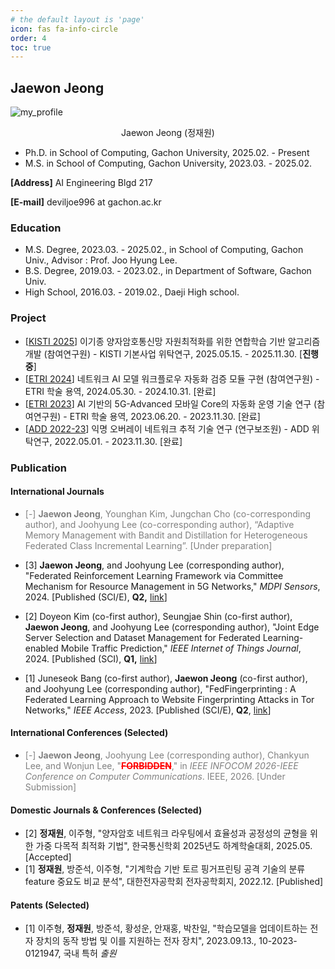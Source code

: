 ```yaml
---
# the default layout is 'page'
icon: fas fa-info-circle
order: 4
toc: true
---
```






## Jaewon Jeong

![my_profile](https://lh5.googleusercontent.com/lHT0_qzd7ae56Yafz3oCzo3ExorDHq9Vv6vMnEn9fk5rtMAt-c1WBZF_2GFeE6QAh8rsZn0sm9CCNsQk8vC-hCS-EbAmeVaZTnk0RzVGfuUjAuLdrzTMQfjcT5hpb2GjhWmscYlHxD-8oBy75HzTa34U-vpmx2lLTFUGGSTE99W5pI824-oxTg=w1280)

<center>
Jaewon Jeong (정재원)
</center>

- Ph.D. in School of Computing, Gachon University, 2025.02. - Present
- M.S. in School of Computing, Gachon University, 2023.03. - 2025.02.



**[Address]** AI Engineering Blgd 217

**[E-mail]** deviljoe996 at gachon.ac.kr




### Education

- M.S. Degree, 2023.03. - 2025.02., in School of Computing, Gachon Univ., Advisor : Prof. Joo Hyung Lee.
- B.S. Degree, 2019.03. - 2023.02., in Department of Software, Gachon Univ.
- High School, 2016.03. - 2019.02., Daeji High school.



### Project

- [[KISTI 2025](https://joe2357.github.io/tags/korea-institute-of-science-and-technology-information-kisti-2025/)] 이기종 양자암호통신망 자원최적화를 위한 연합학습 기반 알고리즘 개발 (참여연구원) - KISTI 기본사업 위탁연구, 2025.05.15. - 2025.11.30. [**진행중**]
- [[ETRI 2024](https://joe2357.github.io/tags/electronics-and-telecommunications-research-institute-etri-2024/)] 네트워크 AI 모델 워크플로우 자동화 검증 모듈 구현 (참여연구원) - ETRI 학술 용역, 2024.05.30. - 2024.10.31. [완료]
- [[ETRI 2023](https://joe2357.github.io/tags/electronics-and-telecommunications-research-institute-etri-2023/)] AI 기반의 5G-Advanced 모바일 Core의 자동화 운영 기술 연구 (참여연구원) - ETRI 학술 용역, 2023.06.20. - 2023.11.30. [완료]
- [[ADD 2022-23](https://joe2357.github.io/tags/agency-for-defense-development-add-2022-23/)] 익명 오버레이 네트워크 추적 기술 연구 (연구보조원) - ADD 위탁연구, 2022.05.01. - 2023.11.30. [완료]



### Publication

#### International Journals

- <span style="color:gray">[-] **Jaewon Jeong**, Younghan Kim, Jungchan Cho (co-corresponding author), and Joohyung Lee (co-corresponding author), “Adaptive Memory Management with Bandit and Distillation for Heterogeneous Federated Class Incremental Learning”. [Under preparation]</span>
- [3] **Jaewon Jeong**, and Joohyung Lee (corresponding author), "Federated Reinforcement Learning Framework via Committee Mechanism for Resource Management in 5G Networks," *MDPI Sensors*, 2024. [Published (SCI/E), **Q2,** [link](https://www.mdpi.com/1424-8220/24/21/7031)]

- [2] Doyeon Kim (co-first author), Seungjae Shin (co-first author), **Jaewon Jeong**, and Joohyung Lee (corresponding author), "Joint Edge Server Selection and Dataset Management for Federated Learning-enabled Mobile Traffic Prediction," *IEEE Internet of Things Journal*, 2024. [Published (SCI), **Q1,** [link](https://ieeexplore.ieee.org/document/10201864)]
- [1] Juneseok Bang (co-first author), **Jaewon Jeong** (co-first author), and Joohyung Lee (corresponding author), "FedFingerprinting : A Federated Learning Approach to Website Fingerprinting Attacks in Tor Networks," *IEEE Access*, 2023. [Published (SCI/E), **Q2**, [link](https://ieeexplore.ieee.org/document/10194906?source=authoralert)]

#### International Conferences (Selected)

- <span style="color:gray">[-] **Jaewon Jeong**, Joohyung Lee (corresponding author), Chankyun Lee, and Wonjun Lee, "<b style="color:red">~~FORBIDDEN~~</b>," in *IEEE INFOCOM 2026-IEEE Conference on Computer Communications*. IEEE, 2026. [Under Submission]</span>

#### Domestic Journals & Conferences (Selected)

- [2] **정재원**, 이주형, "양자암호 네트워크 라우팅에서 효율성과 공정성의 균형을 위한 가중 다목적 최적화 기법", 한국통신학회 2025년도 하계학술대회, 2025.05. [Accepted]
- [1] **정재원**, 방준석, 이주형, "기계학습 기반 토르 핑거프린팅 공격 기술의 분류 feature 중요도 비교 분석", 대한전자공학회 전자공학회지, 2022.12. [Published]

#### Patents (Selected)

- [1] 이주형, **정재원**, 방준석, 황성운, 안재홍, 박찬일, "학습모델을 업데이트하는 전자 장치의 동작 방법 및 이를 지원하는 전자 장치", 2023.09.13., 10-2023-0121947, 국내 특허 *출원*

